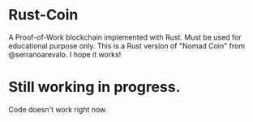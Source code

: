 # Rust-Coin
A Proof-of-Work blockchain implemented with Rust.
Must be used for educational purpose only.
This is a Rust version of "Nomad Coin" from @serranoarevalo. I hope it works!

# Still working in progress.
Code doesn't work right now.